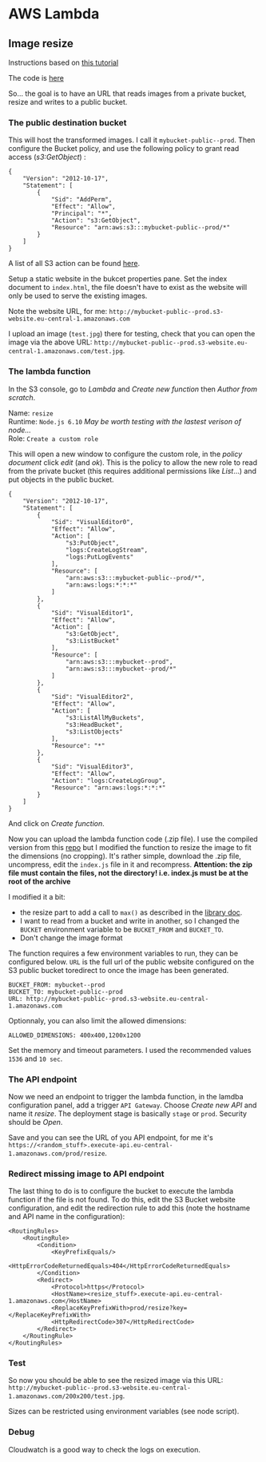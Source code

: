 # AWS Lambda

## Image resize

Instructions based on [this tutorial](https://aws.amazon.com/blogs/compute/resize-images-on-the-fly-with-amazon-s3-aws-lambda-and-amazon-api-gateway/)

The code is [here](https://github.com/awslabs/serverless-image-resizing)

So... the goal is to have an URL that reads images from a private bucket, resize and writes to a public bucket.

### The public destination bucket

This will host the transformed images. I call it `mybucket-public--prod`. Then configure the Bucket policy, and use the following policy to grant read access (*s3:GetObject*) :

```
{
    "Version": "2012-10-17",
    "Statement": [
        {
            "Sid": "AddPerm",
            "Effect": "Allow",
            "Principal": "*",
            "Action": "s3:GetObject",
            "Resource": "arn:aws:s3:::mybucket-public--prod/*"
        }
    ]
}
```

A list of all S3 action can be found [here](https://docs.aws.amazon.com/IAM/latest/UserGuide/list_s3.html).

Setup a static website in the bukcet properties pane. Set the index document to `index.html`, the file doesn't have to exist as the website will only be used to serve the existing images.

Note the website URL, for me: `http://mybucket-public--prod.s3-website.eu-central-1.amazonaws.com`

I upload an image (`test.jpg`) there for testing, check that you can open the image via the above URL: `http://mybucket-public--prod.s3-website.eu-central-1.amazonaws.com/test.jpg`.

### The lambda function

In the S3 console, go to *Lambda* and *Create new function* then *Author from scratch*.

Name: `resize`  
Runtime: `Node.js 6.10`  *May be worth testing with the lastest verison of node...*  
Role: `Create a custom role`  

This will open a new window to configure the custom role, in the *policy document* click *edit* (and *ok*). This is the policy to allow the new role to read from the private bucket (this requires additional permissions like *List*...) and put objects in the public bucket.

```
{
    "Version": "2012-10-17",
    "Statement": [
        {
            "Sid": "VisualEditor0",
            "Effect": "Allow",
            "Action": [
                "s3:PutObject",
                "logs:CreateLogStream",
                "logs:PutLogEvents"
            ],
            "Resource": [
                "arn:aws:s3:::mybucket-public--prod/*",
                "arn:aws:logs:*:*:*"
            ]
        },
        {
            "Sid": "VisualEditor1",
            "Effect": "Allow",
            "Action": [
                "s3:GetObject",
                "s3:ListBucket"
            ],
            "Resource": [
                "arn:aws:s3:::mybucket--prod",
                "arn:aws:s3:::mybucket--prod/*"
            ]
        },
        {
            "Sid": "VisualEditor2",
            "Effect": "Allow",
            "Action": [
                "s3:ListAllMyBuckets",
                "s3:HeadBucket",
                "s3:ListObjects"
            ],
            "Resource": "*"
        },
        {
            "Sid": "VisualEditor3",
            "Effect": "Allow",
            "Action": "logs:CreateLogGroup",
            "Resource": "arn:aws:logs:*:*:*"
        }
    ]
}
```

And click on *Create function*.

Now you can upload the lambda function code (.zip file). I use the compiled version from this [repo](https://github.com/awslabs/serverless-image-resizing) but I modified the function to resize the image to fit the dimensions (no cropping). It's rather simple, download the .zip file, uncompress, edit the `index.js` file in it and recompress. **Attention: the zip file must contain the files, not the directory! i.e. index.js must be at the root of the archive**

I modified it a bit:  
* the resize part to add a call to `max()` as described in the [library doc](http://sharp.pixelplumbing.com/en/stable/api-resize/#max).  
* I want to read from a bucket and write in another, so I changed the `BUCKET` environment variable to be `BUCKET_FROM` and `BUCKET_TO`.  
* Don't change the image format

The function requires a few environment variables to run, they can be configured below. `URL` is the full url of the public website configured on the S3 public bucket toredirect to once the image has been generated.

```
BUCKET_FROM: mybucket--prod
BUCKET_TO: mybucket-public--prod
URL: http://mybucket-public--prod.s3-website.eu-central-1.amazonaws.com
```
Optionnaly, you can also limit the allowed dimensions:

```
ALLOWED_DIMENSIONS: 400x400,1200x1200
```

Set the memory and timeout parameters. I used the recommended values `1536` and `10 sec`.

### The API endpoint

Now we need an endpoint to trigger the lambda function, in the lamdba configuration panel, add a trigger `API Gateway`. Choose *Create new API* and name it *resize*. The deployment stage is basically `stage` or `prod`. Security should be *Open*.

Save and you can see the URL of you API endpoint, for me it's `https://<random_stuff>.execute-api.eu-central-1.amazonaws.com/prod/resize`.

### Redirect missing image to API endpoint

The last thing to do is to configure the bucket to execute the lambda function if the file is not found. To do this, edit the S3 Bucket website configuration, and edit the redirection rule to add this (note the hostname and API name in the configuration):

```
<RoutingRules>
    <RoutingRule>
        <Condition>
            <KeyPrefixEquals/>
            <HttpErrorCodeReturnedEquals>404</HttpErrorCodeReturnedEquals>
        </Condition>
        <Redirect>
            <Protocol>https</Protocol>
            <HostName><resize_stuff>.execute-api.eu-central-1.amazonaws.com</HostName>
            <ReplaceKeyPrefixWith>prod/resize?key=</ReplaceKeyPrefixWith>
            <HttpRedirectCode>307</HttpRedirectCode>
        </Redirect>
    </RoutingRule>
</RoutingRules>
```

### Test

So now you should be able to see the resized image via this URL: `http://mybucket-public--prod.s3-website.eu-central-1.amazonaws.com/200x200/test.jpg`.

Sizes can be restricted using environment variables (see node script).

### Debug

Cloudwatch is a good way to check the logs on execution.



